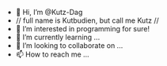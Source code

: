 - 👋 Hi, I’m @Kutz-Dag
- // full name is Kutbudien, but call me Kutz //
- 👀 I’m interested in programming for sure! 
- 🌱 I’m currently learning ...
- 💞️ I’m looking to collaborate on ...
- 📫 How to reach me ...

<!---
Kutz-Dag/Kutz-Dag is a ✨ special ✨ repository because its `README.md` (this file) appears on your GitHub profile.
You can click the Preview link to take a look at your changes.
--->
